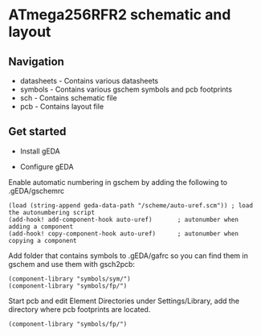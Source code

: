 # ATmega256RFR2 schematic and layout

## Navigation
* datasheets - Contains various datasheets
* symbols - Contains various gschem symbols and pcb footprints
* sch - Contains schematic file
* pcb - Contains layout file

## Get started
* Install gEDA

* Configure gEDA

Enable automatic numbering in gschem by adding the following to .gEDA/gschemrc

```
(load (string-append geda-data-path "/scheme/auto-uref.scm")) ; load the autonumbering script
(add-hook! add-component-hook auto-uref)       ; autonumber when adding a component
(add-hook! copy-component-hook auto-uref)      ; autonumber when copying a component
```

Add folder that contains symbols to .gEDA/gafrc so you can find them in gschem and use them with gsch2pcb:

```
(component-library "symbols/sym/")
(component-library "symbols/fp/")
```

Start pcb and edit Element Directories under Settings/Library, add the directory where pcb footprints are located.


```
(component-library "symbols/fp/")
```

